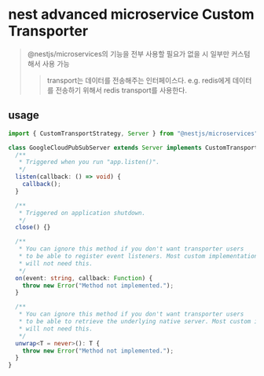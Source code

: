 # nest advanced microservice Custom Transporter

> @nestjs/microservices의 기능을 전부 사용할 필요가 없을 시 일부만 커스텀해서 사용 가능
>
> > transport는 데이터를 전송해주는 인터페이스다. e.g. redis에게 데이터를 전송하기 위해서 redis transport를 사용한다.

## usage

```ts
import { CustomTransportStrategy, Server } from "@nestjs/microservices";

class GoogleCloudPubSubServer extends Server implements CustomTransportStrategy {
  /**
   * Triggered when you run "app.listen()".
   */
  listen(callback: () => void) {
    callback();
  }

  /**
   * Triggered on application shutdown.
   */
  close() {}

  /**
   * You can ignore this method if you don't want transporter users
   * to be able to register event listeners. Most custom implementations
   * will not need this.
   */
  on(event: string, callback: Function) {
    throw new Error("Method not implemented.");
  }

  /**
   * You can ignore this method if you don't want transporter users
   * to be able to retrieve the underlying native server. Most custom implementations
   * will not need this.
   */
  unwrap<T = never>(): T {
    throw new Error("Method not implemented.");
  }
}
```

